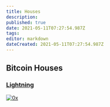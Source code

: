 ```yaml
---
title: Houses
description:
published: true
date: 2021-05-11T07:27:54.987Z
tags:
editor: markdown
dateCreated: 2021-05-11T07:27:54.987Z
---
```


## Bitcoin Houses

### [Lightning](/en/bitcoin/houses/lightning)
[![0x](https://txstreet.com/static/img/singles/house_logos/lightning.png)](/en/bitcoin/houses/lightning)
